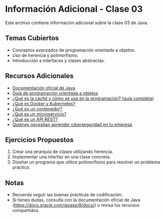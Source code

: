 # Información Adicional - Clase 03

Este archivo contiene información adicional sobre la clase 03 de Java.

## Temas Cubiertos

- Conceptos avanzados de programación orientada a objetos.
- Uso de herencia y polimorfismo.
- Introducción a interfaces y clases abstractas.

## Recursos Adicionales

- [Documentación oficial de Java](https://docs.oracle.com/javase/8/docs/)
- [Guía de programación orientada a objetos](https://www.geeksforgeeks.org/object-oriented-programming-oops-concept-in-java/)
- [¿Qué es la caché y cómo se usa en la programación? (guía completa)](https://ed.team/blog/que-es-la-cache-y-como-se-usa-en-la-programacion-guia-completa?utm_source=sendinblue&utm_campaign=_Newsletter_34__Qu_es_la_cach_y_cmo_se_usa_en_la_programacin_-_NO_Premium&utm_medium=email)
- [¿Qué es Docker y Kubernetes?](https://www.youtube.com/watch?v=gjRoNFopFig)
- [¿Qué es un contenedor?](https://www.youtube.com/watch?v=2z0g1a5v4xA)
- [¿Qué es un microservicio?](https://www.youtube.com/watch?v=2z0g1a5v4xA)
- [¿Qué es un API REST?](https://www.youtube.com/watch?v=2z0g1a5v4xA)
- [Quiénes necesitan aprender ciberseguridad en tu empresa](https://www.youtube.com/watch?v=vTUnItysHFQ)

## Ejercicios Propuestos

1. Crear una jerarquía de clases utilizando herencia.
2. Implementar una interfaz en una clase concreta.
3. Diseñar un programa que utilice polimorfismo para resolver un problema práctico.

## Notas

- Recuerda seguir las buenas prácticas de codificación.
- Si tienes dudas, consulta con la documentación oficial de Java (https://docs.oracle.com/javase/8/docs/) o revisa los recursos compartidos.

